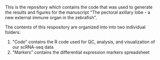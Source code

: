 This is the repository which contains the code that was used to generate the results and figures for the manuscript "The pectoral axillary lobe - a new external immune organ in the zebrafish".

The contents of this respository are organized into into two individual folders: 
1. "Code" contains the R code used for QC, analysis, and visualization of our scRNA-seq data
2. "Markers" contains the differential expression markers spreadsheet 
